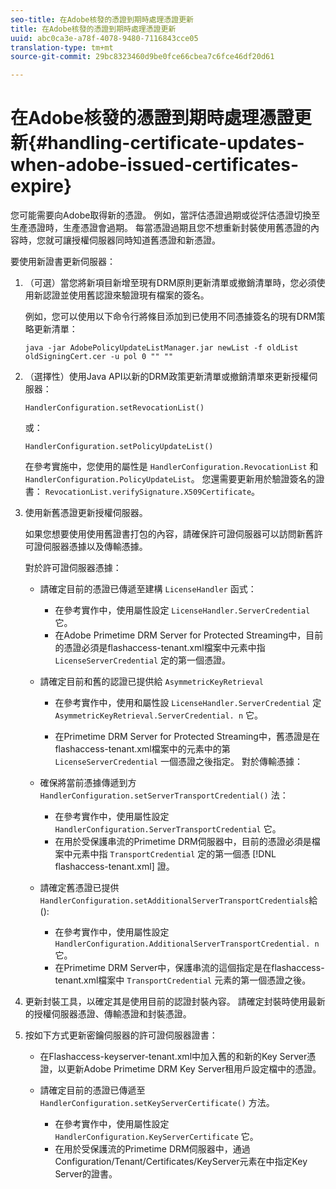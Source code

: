 ```yaml
---
seo-title: 在Adobe核發的憑證到期時處理憑證更新
title: 在Adobe核發的憑證到期時處理憑證更新
uuid: abc0ca3e-a78f-4078-9480-7116843cce05
translation-type: tm+mt
source-git-commit: 29bc8323460d9be0fce66cbea7c6fce46df20d61

---
```



# 在Adobe核發的憑證到期時處理憑證更新{#handling-certificate-updates-when-adobe-issued-certificates-expire}

您可能需要向Adobe取得新的憑證。 例如，當評估憑證過期或從評估憑證切換至生產憑證時，生產憑證會過期。 每當憑證過期且您不想重新封裝使用舊憑證的內容時，您就可讓授權伺服器同時知道舊憑證和新憑證。

要使用新證書更新伺服器：

1. （可選）當您將新項目新增至現有DRM原則更新清單或撤銷清單時，您必須使用新認證並使用舊認證來驗證現有檔案的簽名。

   例如，您可以使用以下命令行將條目添加到已使用不同憑據簽名的現有DRM策略更新清單：

   ```
   java -jar AdobePolicyUpdateListManager.jar newList -f oldList oldSigningCert.cer -u pol 0 "" ""
   ```

1. （選擇性）使用Java API以新的DRM政策更新清單或撤銷清單來更新授權伺服器：

   ```
   HandlerConfiguration.setRevocationList() 
   ```

   或：

   ```
   HandlerConfiguration.setPolicyUpdateList()
   ```

   在參考實施中，您使用的屬性是 `HandlerConfiguration.RevocationList` 和 `HandlerConfiguration.PolicyUpdateList`。 您還需要更新用於驗證簽名的證書： `RevocationList.verifySignature.X509Certificate`。

1. 使用新舊憑證更新授權伺服器。

   如果您想要使用使用舊證書打包的內容，請確保許可證伺服器可以訪問新舊許可證伺服器憑據以及傳輸憑據。

   對於許可證伺服器憑據：

   * 請確定目前的憑證已傳遞至建構 `LicenseHandler` 函式：

      * 在參考實作中，使用屬性設定 `LicenseHandler.ServerCredential` 它。
      * 在Adobe Primetime DRM Server for Protected Streaming中，目前的憑證必須是flashaccess-tenant.xml檔案中元素中指 `LicenseServerCredential` 定的第一個憑證。
   * 請確定目前和舊的認證已提供給 `AsymmetricKeyRetrieval`

      * 在參考實作中，使用和屬性設 `LicenseHandler.ServerCredential` 定 `AsymmetricKeyRetrieval.ServerCredential. n` 它。

      * 在Primetime DRM Server for Protected Streaming中，舊憑證是在flashaccess-tenant.xml檔案中的元素中的第 `LicenseServerCredential` 一個憑證之後指定。
   對於傳輸憑據：

   * 確保將當前憑據傳遞到方 `HandlerConfiguration.setServerTransportCredential()` 法：

      * 在參考實作中，使用屬性設定 `HandlerConfiguration.ServerTransportCredential` 它。
      * 在用於受保護串流的Primetime DRM伺服器中，目前的憑證必須是檔案中元素中指 `TransportCredential` 定的第一個憑 [!DNL flashaccess-tenant.xml] 證。
   * 請確定舊憑證已提供 `HandlerConfiguration.setAdditionalServerTransportCredentials`給():

      * 在參考實作中，使用屬性設定 `HandlerConfiguration.AdditionalServerTransportCredential. n` 它。
      * 在Primetime DRM Server中，保護串流的這個指定是在flashaccess-tenant.xml檔案中 `TransportCredential` 元素的第一個憑證之後。




1. 更新封裝工具，以確定其是使用目前的認證封裝內容。 請確定封裝時使用最新的授權伺服器憑證、傳輸憑證和封裝憑證。
1. 按如下方式更新密鑰伺服器的許可證伺服器證書：

   * 在Flashaccess-keyserver-tenant.xml中加入舊的和新的Key Server憑證，以更新Adobe Primetime DRM Key Server租用戶設定檔中的憑證。
   * 請確定目前的憑證已傳遞至 `HandlerConfiguration.setKeyServerCertificate()` 方法。

      * 在參考實作中，使用屬性設定 `HandlerConfiguration.KeyServerCertificate` 它。
      * 在用於受保護流的Primetime DRM伺服器中，通過Configuration/Tenant/Certificates/KeyServer元素在中指定Key Server的證書。

